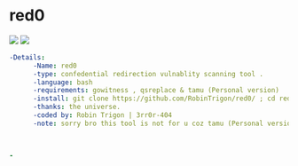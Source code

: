 # red0

<img src="https://img.shields.io/badge/-Linux-black?style=for-the-badge&logo=Linux&logoColor=white"> <img src="https://img.shields.io/badge/-Terminal-black?style=for-the-badge&logo=GNU%20Bash&logoColor=white">




```yaml
-Details:
      -Name: red0
      -type: confedential redirection vulnablity scanning tool .
      -language: bash
      -requirements: gowitness , qsreplace & tamu (Personal version)
      -install: git clone https://github.com/RobinTrigon/red0/ ; cd red0 ; bash run.sh.sh
      -thanks: the universe.
      -coded by: Robin Trigon | 3rr0r-404
      -note: sorry bro this tool is not for u coz tamu (Personal version) is not exist in your computer.
    


-

```
